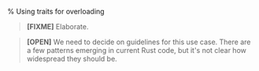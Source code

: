 % Using traits for overloading

> **[FIXME]** Elaborate.

> **[OPEN]** We need to decide on guidelines for this use case. There are a few
> patterns emerging in current Rust code, but it's not clear how widespread they
> should be.
